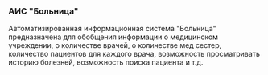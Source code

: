 <h3>АИС "Больница"</h3>
Автоматизированная информационная система "Больница" предназначена для обобщения информации о медицинском учреждении, о количестве врачей, о количестве мед сестер, количество пациентов для каждого врача, возможность просматривать историю болезней, возможность поиска пациента и т.д.<br>
